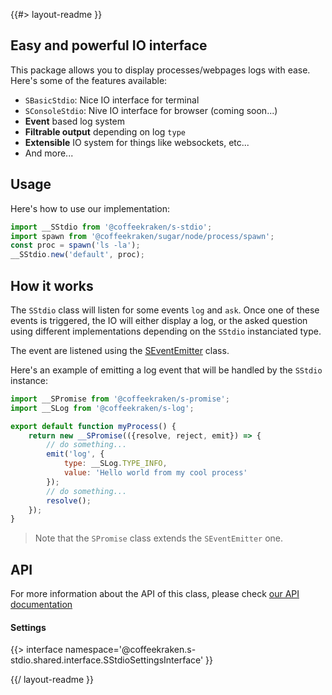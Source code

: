 <!-- 
/**
 * @name            README
 * @namespace       doc
 * @type            Markdown
 * @platform        md
 * @status          stable
 * @menu            Documentation           /doc/readme
 *
 * @since           2.0.0
 * @author    Olivier Bossel <olivier.bossel@gmail.com> (https://olivierbossel.com)
 */
-->

{{#> layout-readme }}

## Easy and powerful IO interface

This package allows you to display processes/webpages logs with ease.
Here's some of the features available:

- `SBasicStdio`: Nice IO interface for terminal
- `SConsoleStdio`: Nive IO interface for browser (coming soon...)
- **Event** based log system
- **Filtrable output** depending on log `type`
- **Extensible** IO system for things like websockets, etc...
- And more...

## Usage

Here's how to use our implementation:

```js
import __SStdio from '@coffeekraken/s-stdio';
import spawn from '@coffeekraken/sugar/node/process/spawn';
const proc = spawn('ls -la');
__SStdio.new('default', proc);
```

## How it works

The `SStdio` class will listen for some events `log` and `ask`. Once one of these events is triggered, the IO will either display a log, or the asked question using different implementations depending on the `SStdio` instanciated type.

The event are listened using the [SEventEmitter](/@coffeekraken/s-event-emitter/doc/readme) class.

Here's an example of emitting a log event that will be handled by the `SStdio` instance:

```js
import __SPromise from '@coffeekraken/s-promise';
import __SLog from '@coffeekraken/s-log';

export default function myProcess() {
    return new __SPromise(({resolve, reject, emit}) => {
        // do something...
        emit('log', {
            type: __SLog.TYPE_INFO,
            value: 'Hello world from my cool process'
        });
        // do something...
        resolve();
    });
}
```

> Note that the `SPromise` class extends the `SEventEmitter` one.

## API

For more information about the API of this class, please check [our API documentation](/api/@coffeekraken.s-stdio.shared.SStdio)

#### Settings

{{> interface namespace='@coffeekraken.s-stdio.shared.interface.SStdioSettingsInterface' }}

{{/ layout-readme }}